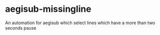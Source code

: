 # aegisub-missingline
An automation for aegisub which select lines which have a more than two seconds pause
